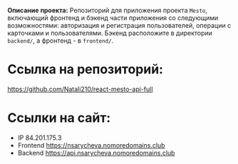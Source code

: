 **Описание проекта:**
Репозиторий для приложения проекта `Mesto`, включающий фронтенд и бэкенд части приложения со следующими возможностями: авторизация и регистрация пользователей, операции с карточками и пользователями. Бэкенд расположите в директории `backend/`, а фронтенд - в `frontend/`. 

# Cсылка на репозиторий:
https://github.com/Natali210/react-mesto-api-full

# Cсылки на сайт:
- IP 84.201.175.3
- Frontend https://nsarycheva.nomoredomains.club
- Backend https://api.nsarycheva.nomoredomains.club